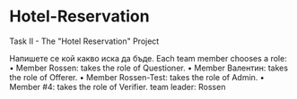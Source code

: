 # Hotel-Reservation
Task II - The "Hotel Reservation" Project

Напишете се кой какво иска да бъде.
Each team member chooses a role:
•	Member Rossen: takes the role of Questioner.
•	Member Валентин: takes the role of Offerer.
•	Member Rossen-Test: takes the role of Admin.
•	Member #4: takes the role of Verifier.
team leader: Rossen
